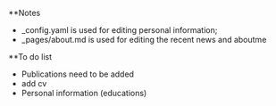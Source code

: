 **Notes

- _config.yaml is used for editing personal information;
- _pages/about.md is used for editing the recent news and aboutme


**To do list
- Publications need to be added
- add cv
- Personal information (educations)
